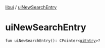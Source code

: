 [libui](README.md) / [uiNewSearchEntry](ui-new-search-entry.md)

# uiNewSearchEntry

`fun uiNewSearchEntry(): CPointer<`[`uiEntry`](ui-entry.md)`>?`
